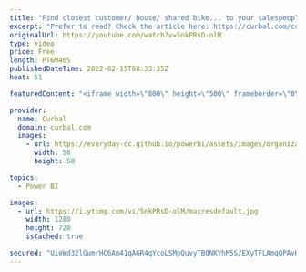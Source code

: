 ```yaml
---
title: "Find closest customer/ house/ shared bike... to your salespeople/🌋/location ;) in Power BI"
excerpt: "Prefer to read? Check the article here: https://curbal.com/curbal-learning-portal/nearest-location-based-on-lat-long-in-power-bi  Learn how to calculate the distance between two points on earth using Power BI to find the closest location to a specific position.  Harvesine calculation: https://www.igismap.com/haversine-formula-calculate-geographic-distance-earth/"
originalUrl: https://youtube.com/watch?v=5nkPRsD-olM
type: video
price: Free
length: PT6M46S
publishedDateTime: 2022-02-15T08:33:35Z
heat: 51

featuredContent: "<iframe width=\"800\" height=\"500\" frameborder=\"0\" src=\"https://www.youtube.com/embed/5nkPRsD-olM\" allow=\"accelerometer; autoplay; encrypted-media; gyroscope; picture-in-picture\" allowfullscreen></iframe>"

provider:
  name: Curbal
  domain: curbal.com
  images:
    - url: https://everyday-cc.github.io/powerbi/assets/images/organizations/curbal.com-50x50.jpg
      width: 50
      height: 50

topics:
  - Power BI

images:
  - url: https://i.ytimg.com/vi/5nkPRsD-olM/maxresdefault.jpg
    width: 1280
    height: 720
    isCached: true

secured: "UieWd32lGumrHC6Am41qAGR4qYcoLSMpQuvyTB0NKYhM5S/EXyTFLAmqQPAvHsGBwuEdIr4LlTgzMiV11zv60SIrlCoIZLf7z8+tM2DbqKDqEf0cFqmiWmMlFhdrLNfKfhMVVwhVwI0U7v36fOCdWzKGePPWog2Gnvr5IP0qGo48AMjfwxisqo1heixMWIY/I4LPLnBO2WbagoTAD5gqIgtMKS+BQu1NtK4IFHaoW9Y2D/4K0llIFTEGKJIGKz8mR5+K5KClRfZeET22szk7HWDtp9spq7QdtzwLUyGCz1TOtHv8UiPrJMTVa7bKvW+jCwYfH7j/soYNUACC8ZfHEqbUerjLHJjnoFWb7JxPSLM9VAQLuXxtbonjJFyFk8xJwlU1Ht4NLbMMk4L3M/H/NFM5DiUKYTyju1g3B3W/TU0=;3iAOmMhxFE2uWn2b3PyJ1A=="
---
```


